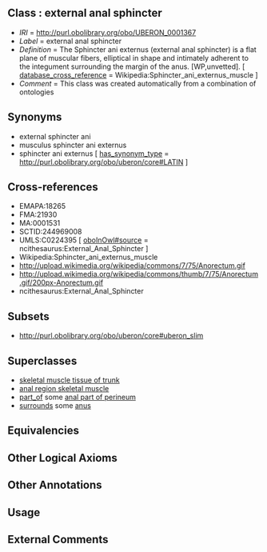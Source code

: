 
## Class : external anal sphincter

 * *IRI* = http://purl.obolibrary.org/obo/UBERON_0001367
 * *Label* = external anal sphincter
 * *Definition* = The Sphincter ani externus (external anal sphincter) is a flat plane of muscular fibers, elliptical in shape and intimately adherent to the integument surrounding the margin of the anus. [WP,unvetted]. [ [database_cross_reference](../../ef/oboInOwl#hasDbXref.md) = Wikipedia:Sphincter_ani_externus_muscle ]
 * *Comment* = This class was created automatically from a combination of ontologies

## Synonyms

 * external sphincter ani
 * musculus sphincter ani externus
 * sphincter ani externus [ [has_synonym_type](../../pe/oboInOwl#hasSynonymType.md) = http://purl.obolibrary.org/obo/uberon/core#LATIN ]

## Cross-references

 * EMAPA:18265
 * FMA:21930
 * MA:0001531
 * SCTID:244969008
 * UMLS:C0224395 [ [oboInOwl#source](../../ce/oboInOwl#source.md) = ncithesaurus:External_Anal_Sphincter ]
 * Wikipedia:Sphincter_ani_externus_muscle
 * http://upload.wikimedia.org/wikipedia/commons/7/75/Anorectum.gif
 * http://upload.wikimedia.org/wikipedia/commons/thumb/7/75/Anorectum.gif/200px-Anorectum.gif
 * ncithesaurus:External_Anal_Sphincter

## Subsets

 * http://purl.obolibrary.org/obo/uberon/core#uberon_slim

## Superclasses

 * [skeletal muscle tissue of trunk](../../UBERON/98/UBERON_0003898.md)
 * [anal region skeletal muscle](../../UBERON/32/UBERON_0004832.md)
 * [part_of](../../BFO/50/BFO_0000050.md) some [anal part of perineum](../../UBERON/67/UBERON_0006867.md)
 * [surrounds](../../RO/21/RO_0002221.md) some [anus](../../UBERON/45/UBERON_0001245.md)

## Equivalencies


## Other Logical Axioms


## Other Annotations


## Usage


## External Comments

